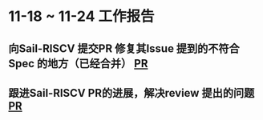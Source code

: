 # 11-18 ~ 11-24 工作报告

## 向Sail-RISCV 提交PR 修复其Issue 提到的不符合Spec 的地方（已经合并） [PR](https://github.com/riscv/sail-riscv/pull/621)

## 跟进Sail-RISCV PR的进展，解决review 提出的问题 [PR](https://github.com/riscv/sail-riscv/pull/615)